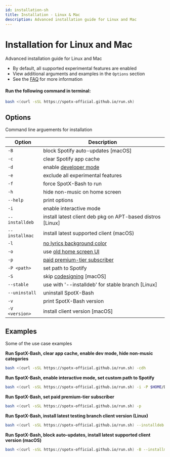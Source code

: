 ```yaml
---
id: installation-sh
title: Installation - Linux & Mac
description: Advanced installation guide for Linux and Mac
---
```


# Installation for Linux and Mac

Advanced installation guide for Linux and Mac

- By default, all supported experimental features are enabled
- View additional arguments and examples in the `Options` section
- See the [FAQ](https://github.com/SpotX-Official/SpotX-Bash/wiki/SpotX%E2%80%90Bash-FAQ) for more information

#### Run the following command in terminal:

```sh
bash <(curl -sSL https://spotx-official.github.io/run.sh)
```

## Options

Command line arguements for installation

| Option | Description |
| --- | --- |
| `-B` | block Spotify auto-updates [macOS] |
| `-c` | clear Spotify app cache |
| `-d` | enable [developer mode](https://github.com/SpotX-Official/SpotX-Bash/wiki/SpotX%E2%80%90Bash-FAQ#what-is-developer-mode) |
| `-e` | exclude all experimental features |
| `-f` | force SpotX-Bash to run |
| `-h` | hide non-music on home screen |
| `--help` | print options |
| `-i` | enable interactive mode |
| `--installdeb` | install latest client deb pkg on APT-based distros [Linux] |
| `--installmac` | install latest supported client (macOS) |
| `-l` | [no lyrics background color](https://github.com/SpotX-Official/SpotX-Bash/issues/20#issuecomment-1762040019) |
| `-o` | use [old home screen UI](https://github.com/SpotX-Official/SpotX-Bash/wiki/SpotX%E2%80%90Bash-FAQ#what-is-the-old-and-new-ui) |
| `-p` | [paid premium-tier subscriber](https://github.com/SpotX-Official/SpotX-Bash/wiki/SpotX%E2%80%90Bash-FAQ#can-spotx-bash-be-used-with-a-paid-premium-account) |
| `-P <path>` | set path to Spotify |
| `-S` | skip [codesigning](https://github.com/SpotX-Official/SpotX-Bash/discussions/3) [macOS] |
| `--stable` | use with '--installdeb' for stable branch [Linux] |
| `--uninstall` | uninstall SpotX-Bash |
| `-v` | print SpotX-Bash version |
| `-V <version>` | install client version [macOS] |

## Examples

Some of the use case examples

**Run SpotX-Bash, clear app cache, enable dev mode, hide non-music categories**

```sh
bash <(curl -sSL https://spotx-official.github.io/run.sh) -cdh
```

**Run SpotX-Bash, enable interactive mode, set custom path to Spotify**

```sh
bash <(curl -sSL https://spotx-official.github.io/run.sh) -i -P $HOME/Downloads/
```

**Run SpotX-Bash, set paid premium-tier subscriber**

```sh
bash <(curl -sSL https://spotx-official.github.io/run.sh) -p
```

**Run SpotX-Bash, install latest testing branch client version (Linux)**

```sh
bash <(curl -sSL https://spotx-official.github.io/run.sh) --installdeb
```

**Run SpotX-Bash, block auto-updates, install latest supported client version (macOS)**

```sh
bash <(curl -sSL https://spotx-official.github.io/run.sh) -B --installmac
```